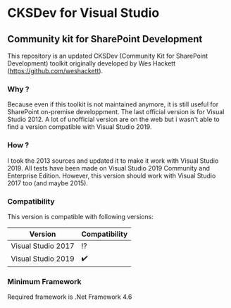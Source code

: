 # CKSDev for Visual Studio
## Community kit for SharePoint Development

This repository is an updated CKSDev (Community Kit for SharePoint Development) toolkit originally developed by Wes Hackett (https://github.com/weshackett).

### Why ?

Because even if this toolkit is not maintained anymore, it is still useful for SharePoint on-premise developpment.
The last official version is for Visual Studio 2012. A lot of unofficial version are on the web but i wasn't able to find a version compatible with Visual Studio 2019.

### How ?

I took the 2013 sources and updated it to make it work with Visual Studio 2019. All tests have been made on Visual Studio 2019 Community and Enterprise Edition.
However, this version should work with Visual Studio 2017 too (and maybe 2015).

### Compatibility

This version is compatible with following versions:

Version | Compatibility
------------ | -------------
Visual Studio 2017 | :interrobang:
Visual Studio 2019 | :heavy_check_mark:

### Minimum Framework

Required framework is .Net Framework 4.6
